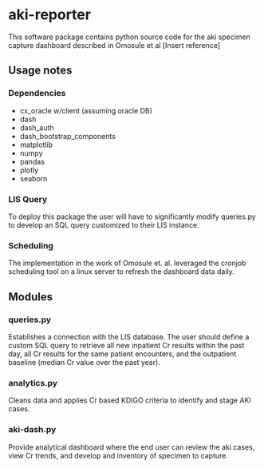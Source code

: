 # aki-reporter

This software package contains python source code for the aki specimen capture dashboard described in Omosule et al [Insert reference]

## Usage notes

### Dependencies

- cx_oracle w/client (assuming oracle DB)
- dash
- dash_auth
- dash_bootstrap_components
- matplotlib
- numpy
- pandas
- plotly
- seaborn

### LIS Query

To deploy this package the user will have to significantly modify queries.py to develop an SQL query customized to their LIS instance.

### Scheduling

The implementation in the work of Omosule et. al. leveraged the cronjob scheduling tool on a linux server to refresh the dashboard data daily.

## Modules

### queries.py

Establishes a connection with the LIS database. The user should define a custom SQL query to retrieve all new inpatient Cr results within the past day, all Cr results for the same patient encounters, and the outpatient baseline (median Cr value over the past year).

### analytics.py

Cleans data and applies Cr based KDIGO criteria to identify and stage AKI cases.

### aki-dash.py

Provide analytical dashboard where the end user can review the aki cases, view Cr trends, and develop and inventory of specimen to capture.
